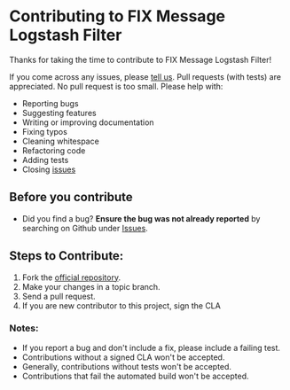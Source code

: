 # Contributing to FIX Message Logstash Filter

Thanks for taking the time to contribute to FIX Message Logstash Filter!

If you come across any issues, please [tell us](https://github.com/connamara/logstash-filter-fix_message_filter/issues).
Pull requests (with tests) are appreciated. No pull request is too small. Please help with:

* Reporting bugs
* Suggesting features
* Writing or improving documentation
* Fixing typos
* Cleaning whitespace
* Refactoring code
* Adding tests
* Closing [issues](https://github.com/connamara/logstash-filter-fix_message_filter/issues)


## Before you contribute

* Did you find a bug?  **Ensure the bug was not already reported** by searching on Github under [Issues](https://github.com/connamara/logstash-filter-fix_message_filter/issues).

## Steps to Contribute:

1. Fork the [official repository](https://github.com/connamara/logstash-filter-fix_message_filter/).
2. Make your changes in a topic branch.
3. Send a pull request.
4. If you are new contributor to this project, sign the CLA

### Notes:

* If you report a bug and don't include a fix, please include a failing test.
* Contributions without a signed CLA won't be accepted.
* Generally, contributions without tests won't be accepted.
* Contributions that fail the automated build won't be accepted. 
